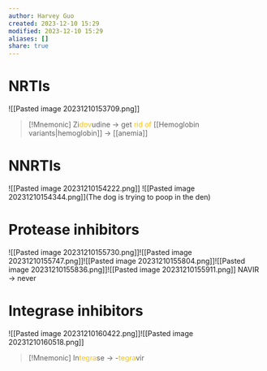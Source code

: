 ```yaml
---
author: Harvey Guo
created: 2023-12-10 15:29
modified: 2023-12-10 15:29
aliases: []
share: true
---
```


# NRTIs
![[Pasted image 20231210153709.png]]
>[!Mnemonic] 
>Zi<font color="#ffc000">dov</font>udine -> get <font color="#ffc000">rid of</font> [[Hemoglobin variants|hemoglobin]] -> [[anemia]]

# NNRTIs
![[Pasted image 20231210154222.png]]
![[Pasted image 20231210154344.png]](The dog is trying to poop in the den)
# Protease inhibitors
![[Pasted image 20231210155730.png]]![[Pasted image 20231210155747.png]]![[Pasted image 20231210155804.png]]![[Pasted image 20231210155836.png]]![[Pasted image 20231210155911.png]]
NAVIR -> never
# Integrase inhibitors
![[Pasted image 20231210160422.png]]![[Pasted image 20231210160518.png]]
>[!Mnemonic] 
>In<font color="#ffc000">tegra</font>se -> -<font color="#ffc000">tegra</font>vir

